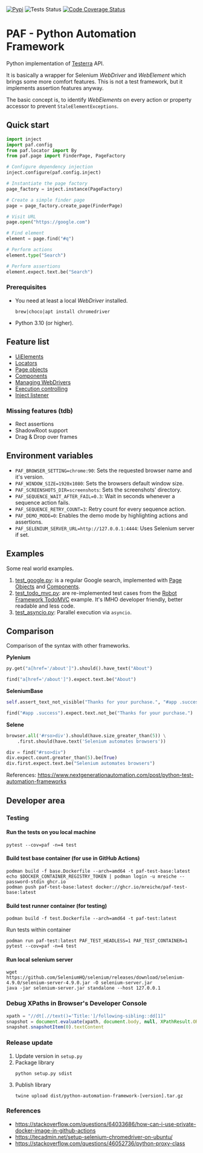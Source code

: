 [![Pypi](https://img.shields.io/pypi/v/python-automation-framework.svg)](https://pypi.org/project/python-automation-framework)
![Tests Status](https://github.com/mreiche/python-automation-framework/actions/workflows/tests.yml/badge.svg)
[![Code Coverage Status](https://codecov.io/github/mreiche/python-automation-framework/branch/main/graph/badge.svg)](https://app.codecov.io/github/mreiche/python-automation-framework)


# PAF - Python Automation Framework

Python implementation of [Testerra](https://github.com/telekom/testerra) API.

It is basically a wrapper for Selenium *WebDriver* and *WebElement* which brings some more comfort features.
This is not a test framework, but it implements assertion features anyway.

The basic concept is, to identify *WebElements* on every action or property accessor to prevent `StaleElementExceptions`.

## Quick start

```python
import inject
import paf.config
from paf.locator import By
from paf.page import FinderPage, PageFactory

# Configure dependency injection
inject.configure(paf.config.inject)

# Instantiate the page factory
page_factory = inject.instance(PageFactory)

# Create a simple finder page
page = page_factory.create_page(FinderPage)

# Visit URL
page.open("https://google.com")

# Find element
element = page.find("#q")

# Perform actions
element.type("Search")

# Perform assertions
element.expect.text.be("Search")
```

### Prerequisites

- You need at least a local *WebDriver* installed.
   ```shell
   brew|choco|apt install chromedriver
   ```

- Python 3.10 (or higher).

## Feature list

- [UiElements](doc/uielement.md)
- [Locators](doc/locators.md)
- [Page objects](doc/pages.md)
- [Components](doc/components.md)
- [Managing WebDrivers](doc/manager.md)
- [Execution controlling](doc/control.md)
- [Inject listener](doc/listener.md)

### Missing features (tdb)

- Rect assertions
- ShadowRoot support
- Drag & Drop over frames

## Environment variables

* `PAF_BROWSER_SETTING=chrome:90`: Sets the requested browser name and it's version.
* `PAF_WINDOW_SIZE=1920x1080`: Sets the browsers default window size.
* `PAF_SCREENSHOTS_DIR=screenshots`: Sets the screenshots' directory.
* `PAF_SEQUENCE_WAIT_AFTER_FAIL=0.3`: Wait in seconds whenever a sequence action fails. 
* `PAF_SEQUENCE_RETRY_COUNT=3`: Retry count for every sequence action.
* `PAF_DEMO_MODE=0`: Enables the demo mode by highlighting actions and assertions.
* `PAF_SELENIUM_SERVER_URL=http://127.0.0.1:4444`: Uses Selenium server if set.

## Examples

Some real world examples.

1. [test_google.py](examples/test_google.py): is a regular Google search, implemented with [Page Objects](doc/pages.md) and [Components](doc/components.md). 
2. [test_todo_mvc.py](examples/test_todo_mvc.py): are re-implemented test cases from the [Robot Framework TodoMVC](https://docs.robotframework.org/docs/examples/todo) example. It's IMHO developer friendly, better readable and less code. 
3. [test_asyncio.py](examples/test_asyncio.py): Parallel execution via `asyncio`.

## Comparison

Comparison of the syntax with other frameworks.

**Pylenium**
```python
py.get("a[href='/about']").should().have_text("About")

find("a[href='/about']").expect.text.be("About")
```
**SeleniumBase**
```python
self.assert_text_not_visible("Thanks for your purchase.", "#app .success")

find("#app .success").expect.text.not_be("Thanks for your purchase.")
```
**Selene**
```python
browser.all('#rso>div').should(have.size_greater_than(5)) \
    .first.should(have.text('Selenium automates browsers'))

div = find("#rso>div")
div.expect.count.greater_than(5).be(True)
div.first.expect.text.be("Selenium automates browsers")
```

References: https://www.nextgenerationautomation.com/post/python-test-automation-frameworks

## Developer area

### Testing
#### Run the tests on you local machine
```shell
pytest --cov=paf -n=4 test
```

#### Build test base container (for use in GitHub Actions)
```shell
podman build -f base.Dockerfile --arch=amd64 -t paf-test-base:latest
echo $DOCKER_CONTAINER_REGISTRY_TOKEN | podman login -u mreiche --password-stdin ghcr.io
podman push paf-test-base:latest docker://ghcr.io/mreiche/paf-test-base:latest
```

#### Build test runner container (for testing)
```shell
podman build -f test.Dockerfile --arch=amd64 -t paf-test:latest
```
Run tests within container
```shell
podman run paf-test:latest PAF_TEST_HEADLESS=1 PAF_TEST_CONTAINER=1 pytest --cov=paf -n=4 test
```

#### Run local selenium server
```shell
wget https://github.com/SeleniumHQ/selenium/releases/download/selenium-4.9.0/selenium-server-4.9.0.jar -O selenium-server.jar
java -jar selenium-server.jar standalone --host 127.0.0.1
```

### Debug XPaths in Browser's Developer Console

```javascript
xpath = "//dt[.//text()='Title:']/following-sibling::dd[1]"
snapshot = document.evaluate(xpath, document.body, null, XPathResult.ORDERED_NODE_SNAPSHOT_TYPE)
snapshot.snapshotItem(0).textContent
```

### Release update
1. Update version in `setup.py`
2. Package library
    ```shell
    python setup.py sdist
    ```
3. Publish library
    ```shell
    twine upload dist/python-automation-framework-[version].tar.gz
    ```

### References
- https://stackoverflow.com/questions/64033686/how-can-i-use-private-docker-image-in-github-actions
- https://tecadmin.net/setup-selenium-chromedriver-on-ubuntu/
- https://stackoverflow.com/questions/46052736/python-proxy-class
